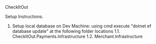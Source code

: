 CheckItOut

Setup Instructions.
1. Setup local database on Dev Machine: using cmd execute "dotnet ef database update" at the following folder locations
  1.1. CheckItOut.Payments.Infrastructure
  1.2. Merchant.Infrastructure